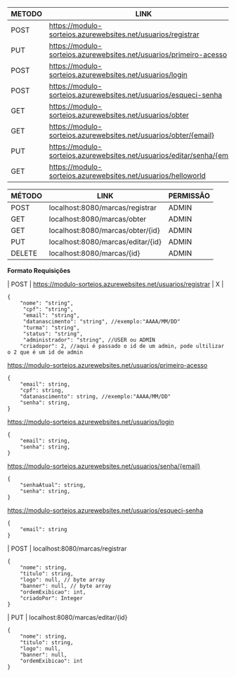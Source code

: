 | METODO | LINK | PERMISSAO |
|-----|------|-----------|
| POST | https://modulo-sorteios.azurewebsites.net/usuarios/registrar | X |
| PUT | https://modulo-sorteios.azurewebsites.net/usuarios/primeiro-acesso | X |
| POST| https://modulo-sorteios.azurewebsites.net/usuarios/login | X |
| POST| https://modulo-sorteios.azurewebsites.net/usuarios/esqueci-senha | X |
| GET | https://modulo-sorteios.azurewebsites.net/usuarios/obter | ADMIN |
| GET | https://modulo-sorteios.azurewebsites.net/usuarios/obter/{email} | USER |
| PUT | https://modulo-sorteios.azurewebsites.net/usuarios/editar/senha/{email} | USER |
| GET | https://modulo-sorteios.azurewebsites.net/usuarios/helloworld | X |

| MÉTODO | LINK | PERMISSÃO |
|-----|------|-----------|
| POST | localhost:8080/marcas/registrar | ADMIN |
| GET | localhost:8080/marcas/obter | ADMIN |
| GET| localhost:8080/marcas/obter/{id} | ADMIN |
| PUT| localhost:8080/marcas/editar/{id} | ADMIN |
| DELETE | localhost:8080/marcas/{id} | ADMIN |


<b>Formato Requisições</b>

| POST | https://modulo-sorteios.azurewebsites.net/usuarios/registrar | X |

```console
{
	"nome": "string",
   	 "cpf": "string",
   	 "email": "string",
   	 "datanascimento": "string", //exemplo:"AAAA/MM/DD"
   	 "turma": "string",
   	 "status": "string",
   	 "administrador": "string", //USER ou ADMIN
	"criadopor": 2, //aqui é passado o id de um admin, pode ultilizar o 2 que é um id de admin
```

https://modulo-sorteios.azurewebsites.net/usuarios/primeiro-acesso

```console
{
	"email": string, 
	"cpf": string,  
	"datanascimento": string, //exemplo:"AAAA/MM/DD"
 	"senha": string,		
}
```

https://modulo-sorteios.azurewebsites.net/usuarios/login

```console
{
	"email": string, 
	"senha": string,  
}
```

https://modulo-sorteios.azurewebsites.net/usuarios/senha/{email}

```console
{
	"senhaAtual": string, 
	"senha": string,  
}
```

https://modulo-sorteios.azurewebsites.net/usuarios/esqueci-senha

```console
{
	"email": string 
}
```
| POST | localhost:8080/marcas/registrar

```console
{
    "nome": string,
    "titulo": string, 
    "logo": null, // byte array
    "banner": null, // byte array
    "ordemExibicao": int,
    "criadoPor": Integer
}
```

| PUT | localhost:8080/marcas/editar/{id}

``` console
{
    "nome": string,
    "titulo": string, 
    "logo": null,
    "banner": null,
    "ordemExibicao": int
}
```
